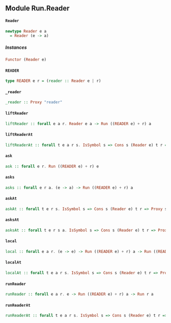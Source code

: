 ## Module Run.Reader

#### `Reader`

``` purescript
newtype Reader e a
  = Reader (e -> a)
```

##### Instances
``` purescript
Functor (Reader e)
```

#### `READER`

``` purescript
type READER e r = (reader :: Reader e | r)
```

#### `_reader`

``` purescript
_reader :: Proxy "reader"
```

#### `liftReader`

``` purescript
liftReader :: forall e a r. Reader e a -> Run ((READER e) + r) a
```

#### `liftReaderAt`

``` purescript
liftReaderAt :: forall t e a r s. IsSymbol s => Cons s (Reader e) t r => Proxy s -> Reader e a -> Run r a
```

#### `ask`

``` purescript
ask :: forall e r. Run ((READER e) + r) e
```

#### `asks`

``` purescript
asks :: forall e r a. (e -> a) -> Run ((READER e) + r) a
```

#### `askAt`

``` purescript
askAt :: forall t e r s. IsSymbol s => Cons s (Reader e) t r => Proxy s -> Run r e
```

#### `asksAt`

``` purescript
asksAt :: forall t e r s a. IsSymbol s => Cons s (Reader e) t r => Proxy s -> (e -> a) -> Run r a
```

#### `local`

``` purescript
local :: forall e a r. (e -> e) -> Run ((READER e) + r) a -> Run ((READER e) + r) a
```

#### `localAt`

``` purescript
localAt :: forall t e a r s. IsSymbol s => Cons s (Reader e) t r => Proxy s -> (e -> e) -> Run r a -> Run r a
```

#### `runReader`

``` purescript
runReader :: forall e a r. e -> Run ((READER e) + r) a -> Run r a
```

#### `runReaderAt`

``` purescript
runReaderAt :: forall t e a r s. IsSymbol s => Cons s (Reader e) t r => Proxy s -> e -> Run r a -> Run t a
```


